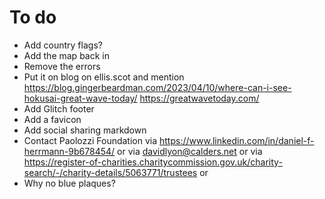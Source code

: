 # To do
* Add country flags?
* Add the map back in
* Remove the errors
* Put it on blog on ellis.scot and mention https://blog.gingerbeardman.com/2023/04/10/where-can-i-see-hokusai-great-wave-today/ https://greatwavetoday.com/
* Add Glitch footer
* Add a favicon
* Add social sharing markdown
* Contact Paolozzi Foundation via https://www.linkedin.com/in/daniel-f-herrmann-9b678454/ or via davidlyon@calders.net or via https://register-of-charities.charitycommission.gov.uk/charity-search/-/charity-details/5063771/trustees or 
* Why no blue plaques?